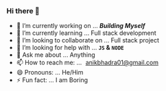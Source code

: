 ### Hi there 👋

- 🔭 I’m currently working on ... **_Building Myself_**
- 🌱 I’m currently learning ... Full stack development
- 👯 I’m looking to collaborate on ... Full stack project
- 🤔 I’m looking for help with ... **`JS` & `NODE`**
- 💬 Ask me about ... Anything
- 📫 How to reach me: ... <img src="https://cdn-icons-png.flaticon.com/512/281/281769.png" alt="drawing" width="5" height="5" align="center"/>[anikbhadra01@gmail.com](mailto:anikbhadra01@gmail.com)
- 😄 Pronouns: ... He/Him
- ⚡ Fun fact: ... I am Boring
